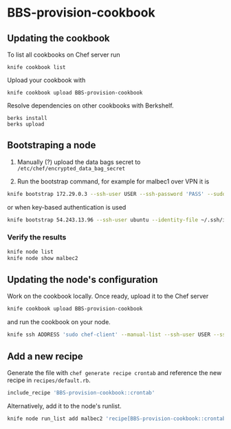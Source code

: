 # BBS-provision-cookbook

## Updating the cookbook

To list all cookbooks on Chef server run
```
knife cookbook list
```
Upload your cookbook with
```
knife cookbook upload BBS-provision-cookbook
```
Resolve dependencies on other cookbooks with Berkshelf.
```
berks install
berks upload
```

## Bootstraping a node

1. Manually (?) upload the data bags secret to `/etc/chef/encrypted_data_bag_secret`

2. Run the bootstrap command, for example for malbec1 over VPN it is

  ```bash
  knife bootstrap 172.29.0.3 --ssh-user USER --ssh-password 'PASS' --sudo --use-sudo-password --node-name malbec1 --run-list 'role[bbs_devel_linux],recipe[BBS-provision-cookbook]'
  ```
  or when key-based authentication is used
  ```bash
  knife bootstrap 54.243.13.96 --ssh-user ubuntu --identity-file ~/.ssh/id_rsa --sudo --use-sudo-password --node-name Andrzej_workflow_testing --run-list 'role[bbs_devel_linux],recipe[BBS-provision-cookbook]'
  ```
### Verify the results

```bash
knife node list
knife node show malbec2
```

## Updating the node's configuration 

Work on the cookbook locally. Once ready, upload it to the Chef server

```bash
knife cookbook upload BBS-provision-cookbook
```

and run the cookbook on your node.

```bash
knife ssh ADDRESS 'sudo chef-client' --manual-list --ssh-user USER --ssh-password 'PASSWORD'
```

## Add a new recipe

Generate the file with `chef generate recipe crontab` and reference the new recipe in `recipes/default.rb`.

```bash
include_recipe 'BBS-provision-cookbook::crontab'
```

Alternatively, add it to the node's runlist.

```bash
knife node run_list add malbec2 'recipe[BBS-provision-cookbook::crontab]'
```
